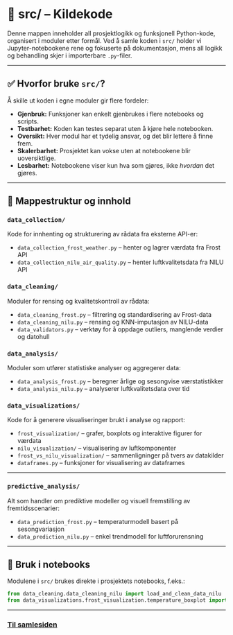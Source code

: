# 🧠 src/ – Kildekode

Denne mappen inneholder all prosjektlogikk og funksjonell Python-kode, organisert i moduler etter formål. Ved å samle koden i `src/` holder vi Jupyter-notebookene rene og fokuserte på dokumentasjon, mens all logikk og behandling skjer i importerbare `.py`-filer.

---

## ✅ Hvorfor bruke `src/`?

Å skille ut koden i egne moduler gir flere fordeler:

-  **Gjenbruk:** Funksjoner kan enkelt gjenbrukes i flere notebooks og scripts.
-  **Testbarhet:** Koden kan testes separat uten å kjøre hele notebooken.
-  **Oversikt:** Hver modul har et tydelig ansvar, og det blir lettere å finne frem.
-  **Skalerbarhet:** Prosjektet kan vokse uten at notebookene blir uoversiktlige.
-  **Lesbarhet:** Notebookene viser kun hva som gjøres, ikke *hvordan* det gjøres.

---

## 📁 Mappestruktur og innhold

### `data_collection/`
Kode for innhenting og strukturering av rådata fra eksterne API-er:

- `data_collection_frost_weather.py` – henter og lagrer værdata fra Frost API
- `data_collection_nilu_air_quality.py` – henter luftkvalitetsdata fra NILU API


### `data_cleaning/`
Moduler for rensing og kvalitetskontroll av rådata:

- `data_cleaning_frost.py` – filtrering og standardisering av Frost-data
- `data_cleaning_nilu.py` – rensing og KNN-imputasjon av NILU-data
- `data_validators.py` – verktøy for å oppdage outliers, manglende verdier og datohull


### `data_analysis/`
Moduler som utfører statistiske analyser og aggregerer data:

- `data_analysis_frost.py` – beregner årlige og sesongvise værstatistikker
- `data_analysis_nilu.py` – analyserer luftkvalitetsdata over tid


### `data_visualizations/`
Kode for å generere visualiseringer brukt i analyse og rapport:

- `frost_visualization/` – grafer, boxplots og interaktive figurer for værdata
- `nilu_visualization/` – visualisering av luftkomponenter
- `frost_vs_nilu_visualization/` – sammenligninger på tvers av datakilder
- `dataframes.py` – funksjoner for visualisering av dataframes

---

### `predictive_analysis/`
Alt som handler om prediktive modeller og visuell fremstilling av fremtidsscenarier:

- `data_prediction_frost.py` – temperaturmodell basert på sesongvariasjon
- `data_prediction_nilu.py` – enkel trendmodell for luftforurensning

---

## 🧪 Bruk i notebooks

Modulene i `src/` brukes direkte i prosjektets notebooks, f.eks.:

```python
from data_cleaning.data_cleaning_nilu import load_and_clean_data_nilu
from data_visualizations.frost_visualization.temperature_boxplot import plot_temperature_distribution
```

---

### [**Til samlesiden**](../docs/samleside.md)
